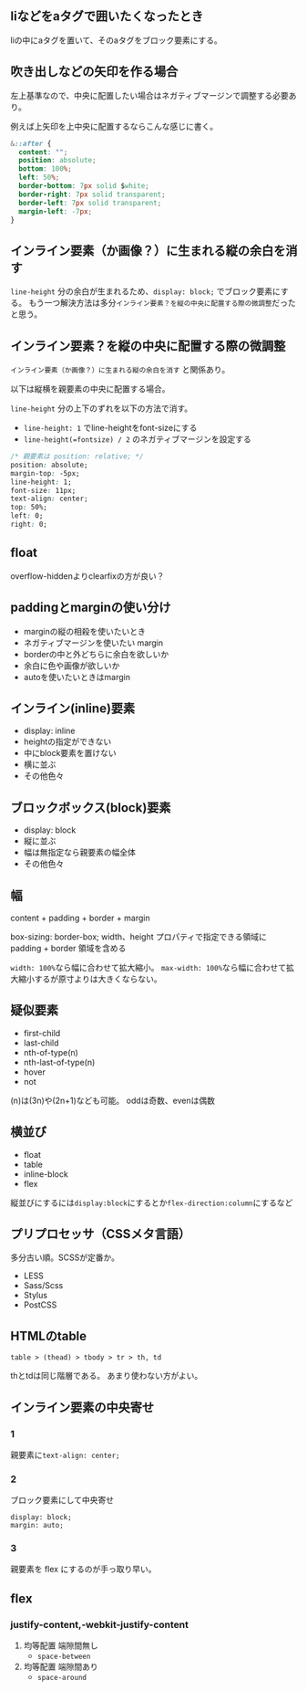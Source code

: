 ## liなどをaタグで囲いたくなったとき
liの中にaタグを置いて、そのaタグをブロック要素にする。


## 吹き出しなどの矢印を作る場合
左上基準なので、中央に配置したい場合はネガティブマージンで調整する必要あり。

例えば上矢印を上中央に配置するならこんな感じに書く。

```css
&::after {
  content: "";
  position: absolute;
  bottom: 100%;
  left: 50%;
  border-bottom: 7px solid $white;
  border-right: 7px solid transparent;
  border-left: 7px solid transparent;
  margin-left: -7px;
}
```


## インライン要素（か画像？）に生まれる縦の余白を消す
`line-height` 分の余白が生まれるため、`display: block;` でブロック要素にする。
もう一つ解決方法は多分`インライン要素？を縦の中央に配置する際の微調整`だったと思う。

## インライン要素？を縦の中央に配置する際の微調整
`インライン要素（か画像？）に生まれる縦の余白を消す` と関係あり。

以下は縦横を親要素の中央に配置する場合。

`line-height` 分の上下のずれを以下の方法で消す。

- `line-height: 1` でline-heightをfont-sizeにする
- `line-height(=fontsize) / 2` のネガティブマージンを設定する

```css
/* 親要素は position: relative; */
position: absolute;
margin-top: -5px;
line-height: 1;
font-size: 11px;
text-align: center;
top: 50%;
left: 0;
right: 0;
```


## float
overflow-hiddenよりclearfixの方が良い？


## paddingとmarginの使い分け
- marginの縦の相殺を使いたいとき
- ネガティブマージンを使いたい margin
- borderの中と外どちらに余白を欲しいか
- 余白に色や画像が欲しいか
- autoを使いたいときはmargin


## インライン(inline)要素
- display: inline
- heightの指定ができない
- 中にblock要素を置けない
- 横に並ぶ
- その他色々


## ブロックボックス(block)要素
- display: block
- 縦に並ぶ
- 幅は無指定なら親要素の幅全体
- その他色々


## 幅
content + padding + border + margin

<!-- width: calc(100% - 20px - 6px); で自動幅計算 -->
box-sizing: border-box;
width、height プロパティで指定できる領域に padding + border 領域を含める

`width: 100%`なら幅に合わせて拡大縮小。
`max-width: 100%`なら幅に合わせて拡大縮小するが原寸よりは大きくならない。


## 疑似要素
- first-child
- last-child
- nth-of-type(n)
- nth-last-of-type(n)
- hover
- not

(n)は(3n)や(2n+1)なども可能。
oddは奇数、evenは偶数


## 横並び
- float
- table
- inline-block
- flex

縦並びにするには`display:block`にするとか`flex-direction:column`にするなど


## プリプロセッサ（CSSメタ言語）
多分古い順。SCSSが定番か。

- LESS
- Sass/Scss
- Stylus
- PostCSS


## HTMLのtable
```table > (thead) > tbody > tr > th, td```

thとtdは同じ階層である。
あまり使わない方がよい。


## インライン要素の中央寄せ
### 1
親要素に`text-align: center;`

### 2
ブロック要素にして中央寄せ
```
display: block;
margin: auto;
```

### 3
親要素を flex にするのが手っ取り早い。


## flex
### justify-content,-webkit-justify-content
1. 均等配置 端隙間無し
    - `space-between`
1. 均等配置 端隙間あり
    - `space-around`
